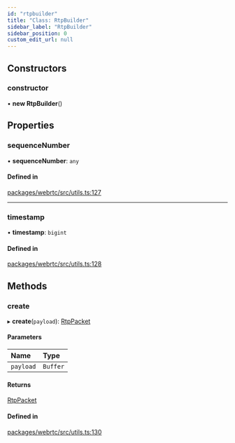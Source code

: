 ```yaml
---
id: "rtpbuilder"
title: "Class: RtpBuilder"
sidebar_label: "RtpBuilder"
sidebar_position: 0
custom_edit_url: null
---
```


## Constructors

### constructor

• **new RtpBuilder**()

## Properties

### sequenceNumber

• **sequenceNumber**: `any`

#### Defined in

[packages/webrtc/src/utils.ts:127](https://github.com/shinyoshiaki/werift-webrtc/blob/8a77e73/packages/webrtc/src/utils.ts#L127)

___

### timestamp

• **timestamp**: `bigint`

#### Defined in

[packages/webrtc/src/utils.ts:128](https://github.com/shinyoshiaki/werift-webrtc/blob/8a77e73/packages/webrtc/src/utils.ts#L128)

## Methods

### create

▸ **create**(`payload`): [RtpPacket](rtppacket.md)

#### Parameters

| Name | Type |
| :------ | :------ |
| `payload` | `Buffer` |

#### Returns

[RtpPacket](rtppacket.md)

#### Defined in

[packages/webrtc/src/utils.ts:130](https://github.com/shinyoshiaki/werift-webrtc/blob/8a77e73/packages/webrtc/src/utils.ts#L130)
